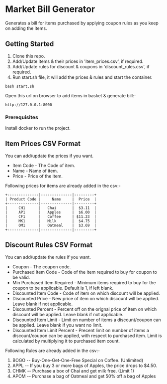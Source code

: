 # Market Bill Generator

Generates a bill for items purchased by applying coupon rules as you keep on adding the items.

## Getting Started

1. Clone this repo.
2. Add/Update items & their prices in 'item_prices.csv', if required.
3. Add/Update rules for discount & coupons in 'discount_rules.csv', if required.
4. Run start.sh file, it will add the prices & rules and start the container.
```
bash start.sh
```
Open this url on browser to add items in basket & generate bill:-

```
http://127.0.0.1:8000
```
### Prerequisites

Install docker to run the project.


## Item Prices CSV Format

You can add/update the prices if you want.

* Item Code - The Code of item.
* Name - Name of item.
* Price - Price of the item.


Following prices for items are already added in the csv:-

```
+--------------|--------------|---------+
| Product Code |     Name     |  Price  |
+--------------|--------------|---------+
|     CH1      |   Chai       |  $3.11  |
|     AP1      |   Apples     |  $6.00  |
|     CF1      |   Coffee     | $11.23  |
|     MK1      |   Milk       |  $4.75  |
|     OM1      |   Oatmeal    |  $3.69  |
+--------------|--------------|---------+
```


## Discount Rules CSV Format

You can add/update the rules if you want.


* Coupon - The coupon code.
* Purchased Item Code - Code of the item required to buy for coupon to be valid.
* Min Purchased Item Required - Minimum items required to buy for the coupon to be applicable. Default is 1, if left blank.
* Discounted Item Code - Code of item on which discount will be applied.
* Discounted Price - New price of item on which discount will be applied. Leave blank if not applicable.
* Discounted Percent - Percent off on the orignal price of item on which discount will be applied. Leave blank if not applicable.
* Discounted Item Limit - Limit on number of items a discount/coupon can be applied. Leave blank if you want no limit.
* Discounted Item Limit Percent - Precent limit on number of items a discount/coupon can be applied, with respect to purchased item. Limit is calculated by multiplying it to purchased item count.


Following Rules are already added in the csv:-

1. BOGO -- Buy-One-Get-One-Free Special on Coffee. (Unlimited)
2. APPL -- If you buy 3 or more bags of Apples, the price drops to $4.50.
3. CHMK -- Purchase a box of Chai and get milk free. (Limit 1)
4. APOM -- Purchase a bag of Oatmeal and get 50% off a bag of Apples
